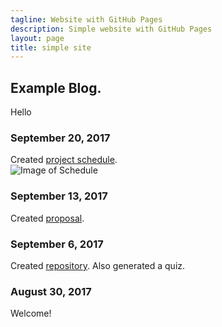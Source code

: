 ```yaml
---
tagline: Website with GitHub Pages
description: Simple website with GitHub Pages
layout: page
title: simple site
---
```


Example Blog.
-------------

 
Hello
### September 20, 2017

Created [project schedule](https://github.com/six0four/StudentSenseHat/blob/master/documentation/Week3RubricforProjectSchedule.xml).  
![Image of Schedule](https://raw.githubusercontent.com/six0four/StudentSenseHat/master/documentation/Week3RubricforProjectSchedule.jpg)

### September 13, 2017

Created [proposal](https://github.com/six0four/StudentSenseHat/blob/master/documentation/ProposalContentStudentNameRev02.pdf).

### September 6, 2017

Created [repository](https://github.com/six0four/StudentSenseHat). Also generated a quiz.

### August 30, 2017

Welcome!
